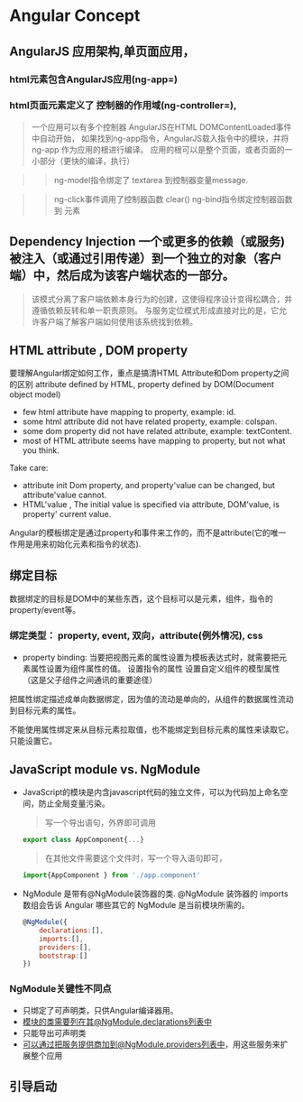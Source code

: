 # Angular Concept

## AngularJS 应用架构,单页面应用， 
### html元素包含AngularJS应用(ng-app=) 
### html页面元素定义了 控制器的作用域(ng-controller=), 
>一个应用可以有多个控制器 AngularJS在HTML DOMContentLoaded事件中自动开始， 如果找到ng-app指令，AngularJS载入指令中的模块，并将ng-app 作为应用的根进行编译。 应用的根可以是整个页面，或者页面的一小部分（更快的编译，执行）

>>ng-model指令绑定了 textarea 到控制器变量message. 

>>ng-click事件调用了控制器函数 clear() ng-bind指令绑定控制器函数 到 元素

## Dependency Injection 一个或更多的依赖（或服务)被注入（或通过引用传递）到一个独立的对象（客户端）中，然后成为该客户端状态的一部分。 
>该模式分离了客户端依赖本身行为的创建，这使得程序设计变得松耦合，并遵循依赖反转和单一职责原则。 与服务定位模式形成直接对比的是，它允许客户端了解客户端如何使用该系统找到依赖。

## HTML attribute , DOM property
要理解Angular绑定如何工作，重点是搞清HTML Attribute和Dom property之间的区别
attribute defined by HTML, 
property defined by DOM(Document object model)
* few html attribute have mapping to property, example: id.
* some html attribute did not have related property, example: colspan.
* some dom property did not have related attribute, example: textContent.
* most of HTML attribute seems have mapping to property, but not what you think.

Take care: 
* attribute init Dom property, and property'value can be changed, but attribute'value cannot. 
* HTML'value , The initial value is specified via attribute, 
DOM'value, is property' current value. 

Angular的模板绑定是通过property和事件来工作的，而不是attribute(它的唯一作用是用来初始化元素和指令的状态). 

## 绑定目标
数据绑定的目标是DOM中的某些东西，这个目标可以是元素，组件，指令的 property/event等。

### 绑定类型： property, event,  双向，attribute(例外情况), css
* property binding: 当要把视图元素的属性设置为模板表达式时，就需要把元素属性设置为组件属性的值。
设置指令的属性
设置自定义组件的模型属性（这是父子组件之间通讯的重要途径）

把属性绑定描述成单向数据绑定，因为值的流动是单向的，从组件的数据属性流动到目标元素的属性。

不能使用属性绑定来从目标元素拉取值，也不能绑定到目标元素的属性来读取它。只能设置它。

## JavaScript module vs. NgModule
* JavaScript的模块是内含javascript代码的独立文件，可以为代码加上命名空间，防止全局变量污染。
    >写一个导出语句，外界即可调用 
    ```js
    export class AppComponent{...}
    ```
    >在其他文件需要这个文件时，写一个导入语句即可， 
    ```js
    import{AppComponent } from './app.component'
    ```
* NgModule 是带有@NgModule装饰器的类. @NgModule 装饰器的 imports 数组会告诉 Angular 哪些其它的 NgModule 是当前模块所需的。

    ```js
    @NgModule({
        declarations:[],
        imports:[],
        providers:[],
        bootstrap:[]
    })
    ```
### NgModule关键性不同点
* 只绑定了可声明类，只供Angular编译器用。
* 模块的类需要列在其@NgModule.declarations列表中
* 只能导出可声明类
* 可以通过把服务提供商加到@NgModule.providers列表中，用这些服务来扩展整个应用

## 引导启动

